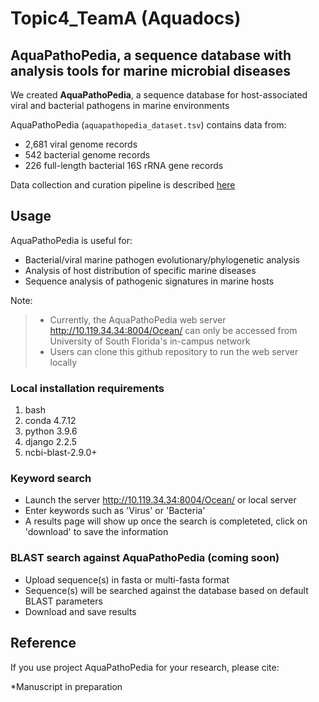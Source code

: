 # Topic4_TeamA (Aquadocs)

## AquaPathoPedia, a sequence database with analysis tools for marine microbial diseases

We created <b>AquaPathoPedia</b>, a sequence database for host-associated viral and bacterial pathogens in marine environments

AquaPathoPedia (`aquapathopedia_dataset.tsv`) contains data from:
- 2,681 viral genome records
- 542 bacterial genome records
- 226 full-length bacterial 16S rRNA gene records

Data collection and curation pipeline is described [here](https://github.com/USFOneHealthCodeathon2022/Topic4_TeamA/blob/main/DataCuration.MD)

## Usage

AquaPathoPedia is useful for: 
- Bacterial/viral marine pathogen evolutionary/phylogenetic analysis
- Analysis of host distribution of specific marine diseases
- Sequence analysis of pathogenic signatures in marine hosts

Note:
> - Currently, the AquaPathoPedia web server http://10.119.34.34:8004/Ocean/ can only be accessed from University of South Florida's in-campus network 
> - Users can clone this github repository to run the web server locally

### Local installation requirements
1) bash
2) conda 4.7.12
3) python 3.9.6
4) django 2.2.5
5) ncbi-blast-2.9.0+

### Keyword search 

- Launch the server http://10.119.34.34:8004/Ocean/ or local server
- Enter keywords such as 'Virus' or 'Bacteria'
- A results page will show up once the search is completeted, click on 'download' to save the information

### BLAST search against AquaPathoPedia (coming soon)
- Upload sequence(s) in fasta or multi-fasta format 
- Sequence(s) will be searched against the database based on default BLAST parameters
- Download and save results

## Reference

If you use project AquaPathoPedia for your research, please cite:

*Manuscript in preparation
